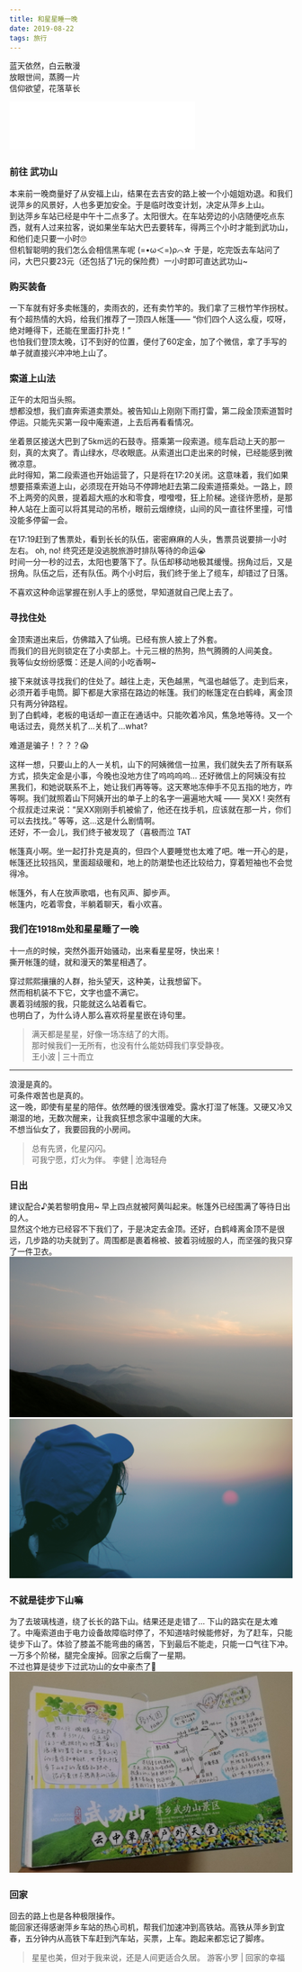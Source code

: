 ```yaml
---
title: 和星星睡一晚
date: 2019-08-22
tags: 旅行
---
```

蓝天依然，白云散漫  
放眼世间，蒸腾一片  
信仰欲望，花落草长

<!--more-->
<iframe frameborder="no" border="0" marginwidth="0" marginheight="0" width=330 height=86 src="//music.163.com/outchain/player?type=2&id=486194128&auto=0&height=66"></iframe>

### 前往 武功山  
本来前一晚商量好了从安福上山，结果在去吉安的路上被一个小姐姐劝退。和我们说萍乡的风景好，人也多更加安全。于是临时改变计划，决定从萍乡上山。  
到达萍乡车站已经是中午十二点多了。太阳很大。在车站旁边的小店随便吃点东西，就有人过来拉客，说如果坐车站大巴去要转车，得两三个小时才能到武功山，和他们走只要一小时🙄  
但机智聪明的我们怎么会相信黑车呢 (=•ω＜=)ρ⌒☆
于是，吃完饭去车站问了问，大巴只要23元（还包括了1元的保险费）一小时即可直达武功山~  
### 购买装备  
一下车就有好多卖帐篷的，卖雨衣的，还有卖竹竿的。我们拿了三根竹竿作拐杖。有个超热情的大妈，给我们推荐了一顶四人帐篷——
“你们四个人这么瘦，哎呀，绝对睡得下，还能在里面打扑克！”  
也怕我们登顶太晚，订不到好的位置，便付了60定金，加了个微信，拿了手写的单子就直接兴冲冲地上山了。     
### 索道上山法  
正午的太阳当头照。  
想都没想，我们直奔索道卖票处。被告知山上刚刚下雨打雷，第二段金顶索道暂时停运。只能先买第一段中庵索道，上去后再看看情况。  

坐着景区接送大巴到了5km远的石鼓寺。搭乘第一段索道。缆车启动上天的那一刻，真的太爽了。青山绿水，尽收眼底。从索道出口走出来的时候，已经能感到微微凉意。  
此时得知，第二段索道也开始运营了，只是将在17:20关闭。这意味着，我们如果想要搭乘索道上山，必须现在开始马不停蹄地赶去第二段索道搭乘处。一路上，顾不上两旁的风景，提着超大瓶的水和零食，噔噔噔，狂上阶梯。途径许愿桥，是那种人站在上面可以将其晃动的吊桥，眼前云烟缭绕，山间的风一直往怀里撞，可惜没能多停留一会。 


在17:19赶到了售票处，看到长长的队伍，密密麻麻的人头，售票员说要排一小时左右。 
oh, no! 终究还是没逃脱旅游时排队等待的命运😭  
时间一分一秒的过去，太阳也要落下了。队伍却移动地极其缓慢。拐角过后，又是拐角。队伍之后，还有队伍。两个小时后，我们终于坐上了缆车，却错过了日落。  

不喜欢这种命运掌握在别人手上的感觉，早知道就自己爬上去了。  
### 寻找住处 
金顶索道出来后，仿佛踏入了仙境。已经有旅人披上了外套。  
而我们的目光则锁定在了小卖部上。十元三根的热狗，热气腾腾的人间美食。  
我等仙女纷纷感慨：还是人间的小吃香啊~ 

接下来就该寻找我们的住处了。越往上走，天色越黑，气温也越低了。走到后来，必须开着手电筒。脚下都是大家搭在路边的帐篷。我们的帐篷定在白鹤峰，离金顶只有两分钟路程。  
到了白鹤峰，老板的电话却一直正在通话中。只能吹着冷风，焦急地等待。又一个电话过去，竟然关机了...关机了...what?

难道是骗子！？？？😱

这样一想，只要山上的人一关机，山下的阿姨微信一拉黑，我们就失去了所有联系方式，损失定金是小事，今晚也没地方住了呜呜呜呜...
还好微信上的阿姨没有拉黑我们，和她说联系不上，她让我们再等等。这天寒地冻伸手不见五指的地方，咋等啊。我们就照着山下阿姨开出的单子上的名字一遍遍地大喊 —— 吴XX !
突然有个叔叔走过来说：“吴XX刚刚手机被偷了，他还在找手机，应该就在那一片，你们可以去找找。”  等等，这...这是什么剧情啊。  
还好，不一会儿，我们终于被发现了（喜极而泣 TAT  
  
帐篷真小啊。坐一起打扑克是真的，但四个人要睡觉也太难了吧。唯一开心的是，帐篷还比较挡风，里面超级暖和，地上的防潮垫也还比较给力，穿着短袖也不会觉得冷。  

帐篷外，有人在放声歌唱，也有风声、脚步声。  
帐篷内，吃着零食，半躺着聊天，看小欢喜。  
### 我们在1918m处和星星睡了一晚
十一点的时候，突然外面开始骚动，出来看星星呀，快出来！  
撕开帐篷的缝，就和漫天的繁星相遇了。 

穿过熙熙攘攘的人群，抬头望天，这种美，让我想留下。  
然而相机装不下它，文字也盛不满它。  
裹着羽绒服的我，只能就这么站着看它。  
也明白了，为什么诗人那么喜欢将星星嵌在诗句里。
> 满天都是星星，好像一场冻结了的大雨。  
那时候我们一无所有，也没有什么能妨碍我们享受静夜。  
王小波 | 三十而立

*******
浪漫是真的。  
可条件艰苦也是真的。  
这一晚，即使有星星的陪伴。依然睡的很浅很难受。露水打湿了帐篷。又硬又冷又潮湿的地，无数次醒来，让我疯狂想念家中温暖的大床。  
不想当仙女了，我要回我的小房间。
>总有先贤，化星闪闪。  
可我宁愿，灯火为伴。
李健 | 沧海轻舟

### 日出
建议配合<a href="https://i.y.qq.com/v8/playsong.html?songid=105670443&source=yqq#wechat_redirect" style="text-decoration:none">♪美若黎明</a>食用~
早上四点就被阿黄叫起来。帐篷外已经围满了等待日出的人。  
显然这个地方已经容不下我们了，于是决定去金顶。还好，白鹤峰离金顶不是很远，几步路的功夫就到了。周围都是裹着棉被、披着羽绒服的人，而坚强的我只穿了一件卫衣。  
![云海](https://raw.githubusercontent.com/lsq210/photo-album/master/life/See-stars-with-me/sun.jpg)![与太阳的合影](https://raw.githubusercontent.com/lsq210/photo-album/master/life/See-stars-with-me/sun-and-me.jpg)

### 不就是徒步下山嘛  
为了去玻璃栈道，绕了长长的路下山。结果还是走错了...
下山的路实在是太难了。中庵索道由于电力设备故障临时停了，不知道啥时候能修好，为了赶车，只能徒步下山了。体验了膝盖不能弯曲的痛苦，下到最后不能走，只能一口气往下冲。  
一万多个阶梯，腿完全废掉。回家之后瘸了一星期。  
不过也算是徒步下过武功山的女中豪杰了💪  
![手账](https://raw.githubusercontent.com/lsq210/photo-album/master/life/See-stars-with-me/note.jpg)

### 回家
回去的路上也是各种极限操作。  
能回家还得感谢萍乡车站的热心司机，帮我们加速冲到高铁站。高铁从萍乡到宜春，五分钟内从高铁下车赶到汽车站，买票，上车。跑起来都忘记了脚疼。  

>星星也美，但对于我来说，还是人间更适合久居。
游客小罗 | 回家的幸福



